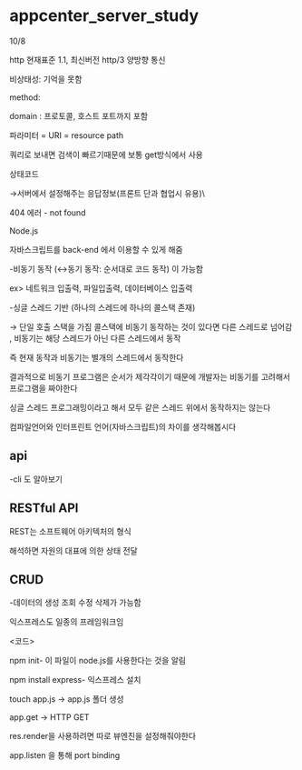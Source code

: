 # appcenter_server_study

10/8

http 현재표준 1.1, 최신버전 http/3 양방향 통신

비상태성: 기억을 못함 

method: 

domain : 프로토콜, 호스트 포트까지 포함

파라미터 = URI = resource path

쿼리로 보내면 검색이 빠르기때문에 보통 get방식에서 사용

상태코드

→서버에서 설정해주는 응답정보(프론트 단과 협업시 유용)\

404 에러 - not found

Node.js

자바스크립트를 back-end 에서 이용할 수 있게 해줌

-비동기 동작 (↔동기 동작: 순서대로 코드 동작) 이 가능함

ex> 네트워크 입출력, 파일입출력, 데이터베이스 입출력

-싱글 스레드 기반   (하나의 스레드에 하나의 콜스택 존재)

→ 단일 호출 스택을 가짐  콜스택에 비동기 동작하는 것이 있다면 다른 스레드로 넘어감 , 비동기는 해당 스레드가 아닌 다른 스레드에서 동작 

즉 현재 동작과 비동기는 별개의 스레드에서 동작한다

결과적으로 비동기 프로그램은 순서가 제각각이기 때문에 개발자는 비동기를 고려해서 프로그램을 짜야한다

싱글 스레드 프로그래밍이라고 해서 모두 같은 스레드 위에서 동작하지는 않는다

컴파일언어와 인터프린트 언어(자바스크립트)의 차이를 생각해봅시다

 

## api

-cli 도 알아보기

## RESTful API

REST는 소프트웨어 아키텍처의 형식

해석하면 자원의 대표에 의한 상태 전달

## CRUD

-데이터의 생성 조회 수정 삭제가 가능함

익스프레스도 일종의 프레임워크임

<코드>

npm init- 이 파일이 node.js를 사용한다는 것을 알림

npm install express- 익스프레스 설치

touch app.js → app.js 폴더 생성

app.get → HTTP GET

res.render을 사용하려면 따로 뷰엔진을 설정해줘야한다

app.listen 을 통해 port binding
 
 
 
 
 
